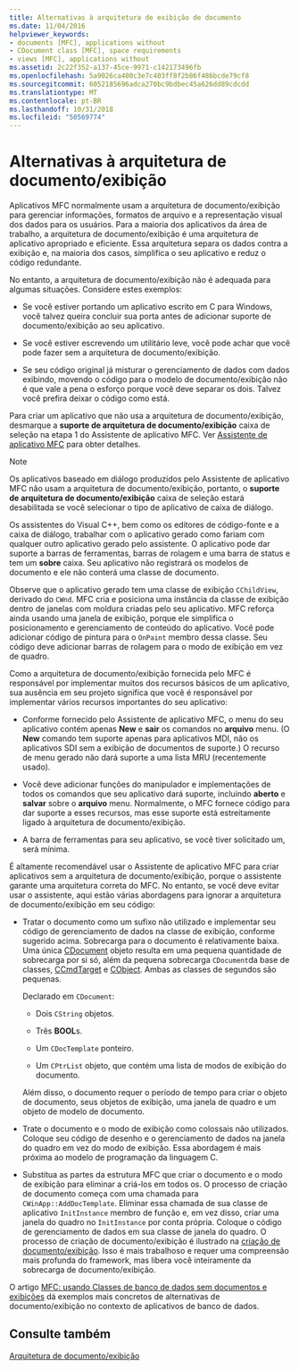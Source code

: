 ```yaml
---
title: Alternativas à arquitetura de exibição de documento
ms.date: 11/04/2016
helpviewer_keywords:
- documents [MFC], applications without
- CDocument class [MFC], space requirements
- views [MFC], applications without
ms.assetid: 2c22f352-a137-45ce-9971-c142173496fb
ms.openlocfilehash: 5a9026ca400c3e7c403ff8f2b86f486bcde79cf8
ms.sourcegitcommit: 6052185696adca270bc9bdbec45a626dd89cdcdd
ms.translationtype: MT
ms.contentlocale: pt-BR
ms.lasthandoff: 10/31/2018
ms.locfileid: "50569774"
---
```

# <a name="alternatives-to-the-documentview-architecture"></a>Alternativas à arquitetura de documento/exibição

Aplicativos MFC normalmente usam a arquitetura de documento/exibição para gerenciar informações, formatos de arquivo e a representação visual dos dados para os usuários. Para a maioria dos aplicativos da área de trabalho, a arquitetura de documento/exibição é uma arquitetura de aplicativo apropriado e eficiente. Essa arquitetura separa os dados contra a exibição e, na maioria dos casos, simplifica o seu aplicativo e reduz o código redundante.

No entanto, a arquitetura de documento/exibição não é adequada para algumas situações. Considere estes exemplos:

- Se você estiver portando um aplicativo escrito em C para Windows, você talvez queira concluir sua porta antes de adicionar suporte de documento/exibição ao seu aplicativo.

- Se você estiver escrevendo um utilitário leve, você pode achar que você pode fazer sem a arquitetura de documento/exibição.

- Se seu código original já misturar o gerenciamento de dados com dados exibindo, movendo o código para o modelo de documento/exibição não é que vale a pena o esforço porque você deve separar os dois. Talvez você prefira deixar o código como está.

Para criar um aplicativo que não usa a arquitetura de documento/exibição, desmarque a **suporte de arquitetura de documento/exibição** caixa de seleção na etapa 1 do Assistente de aplicativo MFC. Ver [Assistente de aplicativo MFC](../mfc/reference/mfc-application-wizard.md) para obter detalhes.

> [!NOTE]
>  Os aplicativos baseado em diálogo produzidos pelo Assistente de aplicativo MFC não usam a arquitetura de documento/exibição, portanto, o **suporte de arquitetura de documento/exibição** caixa de seleção estará desabilitada se você selecionar o tipo de aplicativo de caixa de diálogo.

Os assistentes do Visual C++, bem como os editores de código-fonte e a caixa de diálogo, trabalhar com o aplicativo gerado como fariam com qualquer outro aplicativo gerado pelo assistente. O aplicativo pode dar suporte a barras de ferramentas, barras de rolagem e uma barra de status e tem um **sobre** caixa. Seu aplicativo não registrará os modelos de documento e ele não conterá uma classe de documento.

Observe que o aplicativo gerado tem uma classe de exibição `CChildView`, derivado do `CWnd`. MFC cria e posiciona uma instância da classe de exibição dentro de janelas com moldura criadas pelo seu aplicativo. MFC reforça ainda usando uma janela de exibição, porque ele simplifica o posicionamento e gerenciamento de conteúdo do aplicativo. Você pode adicionar código de pintura para o `OnPaint` membro dessa classe. Seu código deve adicionar barras de rolagem para o modo de exibição em vez de quadro.

Como a arquitetura de documento/exibição fornecida pelo MFC é responsável por implementar muitos dos recursos básicos de um aplicativo, sua ausência em seu projeto significa que você é responsável por implementar vários recursos importantes do seu aplicativo:

- Conforme fornecido pelo Assistente de aplicativo MFC, o menu do seu aplicativo contém apenas **New** e **sair** os comandos no **arquivo** menu. (O **New** comando tem suporte apenas para aplicativos MDI, não os aplicativos SDI sem a exibição de documentos de suporte.) O recurso de menu gerado não dará suporte a uma lista MRU (recentemente usado).

- Você deve adicionar funções do manipulador e implementações de todos os comandos que seu aplicativo dará suporte, incluindo **aberto** e **salvar** sobre o **arquivo** menu. Normalmente, o MFC fornece código para dar suporte a esses recursos, mas esse suporte está estreitamente ligado à arquitetura de documento/exibição.

- A barra de ferramentas para seu aplicativo, se você tiver solicitado um, será mínima.

É altamente recomendável usar o Assistente de aplicativo MFC para criar aplicativos sem a arquitetura de documento/exibição, porque o assistente garante uma arquitetura correta do MFC. No entanto, se você deve evitar usar o assistente, aqui estão várias abordagens para ignorar a arquitetura de documento/exibição em seu código:

- Tratar o documento como um sufixo não utilizado e implementar seu código de gerenciamento de dados na classe de exibição, conforme sugerido acima. Sobrecarga para o documento é relativamente baixa. Uma única [CDocument](../mfc/reference/cdocument-class.md) objeto resulta em uma pequena quantidade de sobrecarga por si só, além da pequena sobrecarga `CDocument`da base de classes, [CCmdTarget](../mfc/reference/ccmdtarget-class.md) e [CObject](../mfc/reference/cobject-class.md). Ambas as classes de segundos são pequenas.

   Declarado em `CDocument`:

   - Dois `CString` objetos.

   - Três **BOOL**s.

   - Um `CDocTemplate` ponteiro.

   - Um `CPtrList` objeto, que contém uma lista de modos de exibição do documento.

   Além disso, o documento requer o período de tempo para criar o objeto de documento, seus objetos de exibição, uma janela de quadro e um objeto de modelo de documento.

- Trate o documento e o modo de exibição como colossais não utilizados. Coloque seu código de desenho e o gerenciamento de dados na janela do quadro em vez do modo de exibição. Essa abordagem é mais próxima ao modelo de programação da linguagem C.

- Substitua as partes da estrutura MFC que criar o documento e o modo de exibição para eliminar a criá-los em todos os. O processo de criação de documento começa com uma chamada para `CWinApp::AddDocTemplate`. Eliminar essa chamada de sua classe de aplicativo `InitInstance` membro de função e, em vez disso, criar uma janela do quadro no `InitInstance` por conta própria. Coloque o código de gerenciamento de dados em sua classe de janela do quadro. O processo de criação de documento/exibição é ilustrado na [criação de documento/exibição](../mfc/document-view-creation.md). Isso é mais trabalhoso e requer uma compreensão mais profunda do framework, mas libera você inteiramente da sobrecarga de documento/exibição.

O artigo [MFC: usando Classes de banco de dados sem documentos e exibições](../data/mfc-using-database-classes-without-documents-and-views.md) dá exemplos mais concretos de alternativas de documento/exibição no contexto de aplicativos de banco de dados.

## <a name="see-also"></a>Consulte também

[Arquitetura de documento/exibição](../mfc/document-view-architecture.md)

